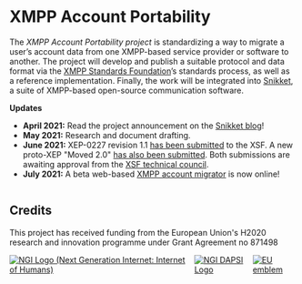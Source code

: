 # XMPP Account Portability

The _XMPP Account Portability project_ is standardizing a way to migrate a
user’s account data from one XMPP-based service provider or software to
another. The project will develop and publish a suitable protocol and data
format via the [XMPP Standards Foundation](https://xmpp.org/)’s standards
process, as well as a reference implementation. Finally, the work will be
integrated into [Snikket](https://snikket.org/), a suite of XMPP-based
open-source communication software.

**Updates**

- **April 2021:** Read the project announcement on the [Snikket blog](https://snikket.org/blog/dapsi-fund-account-portability/)!
- **May 2021:** Research and document drafting.
- **June 2021:** XEP-0227 revision 1.1 [has been submitted](https://github.com/xsf/xeps/pull/1064) to the XSF. A new proto-XEP "Moved 2.0" [has also been submitted](https://xmpp.org/extensions/inbox/moved2.html). Both submissions are awaiting approval from the [XSF technical council](https://xmpp.org/about/xmpp-standards-foundation.html#council).
- **July 2021:** A beta web-based [XMPP account migrator](https://migrate.modernxmpp.org/) is now online!

<div style="display:flex; flex-direction: column;">
  <div>
    <h2>Credits</h2>
    <p>
      This project has received funding from the European Union's
      H2020 research and innovation programme under Grant Agreement
      no 871498
    </p>
  </div>
  <div style="display:flex; flex-direction:row;">
    <a href="https://www.ngi.eu/"><img src="/img/Logo-NGI_Explicit-with-baseline-rgb.png" alt="NGI Logo (Next Generation Internet: Internet of Humans)" style="border:none"></a>
    <a href="https://www.ngi.eu/"><img src="/img/NGI_DAPSI_Tag-color-positive.png" alt="NGI DAPSI Logo" style="border:none"></a>
    <a href="https://europa.eu/"><img src="/img/EU%20emblem.jpg" alt="EU emblem" style="border:none"></a>
  </div>
</div>
